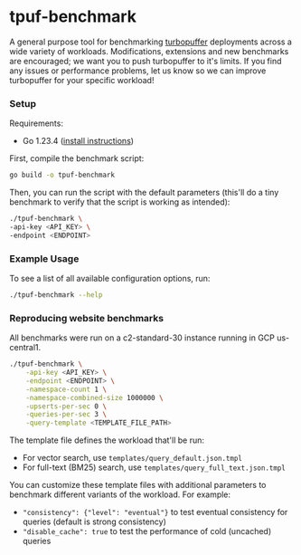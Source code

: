 # tpuf-benchmark

A general purpose tool for benchmarking [turbopuffer](https://turbopuffer.com) deployments across a wide variety of workloads. Modifications, extensions and new benchmarks are encouraged; we want you to push turbopuffer to it's limits. If you find any issues or performance problems, let us know so we can improve turbopuffer for your specific workload!

### Setup

Requirements:
- Go 1.23.4 ([install instructions](https://go.dev/doc/install))


First, compile the benchmark script:

```bash
go build -o tpuf-benchmark
```

Then, you can run the script with the default parameters (this'll do a tiny benchmark to verify that the script is working as intended):

```bash
./tpuf-benchmark \
-api-key <API_KEY> \
-endpoint <ENDPOINT>
```

### Example Usage

To see a list of all available configuration options, run:

```bash
./tpuf-benchmark --help
```

### Reproducing website benchmarks

All benchmarks were run on a c2-standard-30 instance running in GCP us-central1.

```bash
./tpuf-benchmark \
    -api-key <API_KEY> \
    -endpoint <ENDPOINT> \
    -namespace-count 1 \
    -namespace-combined-size 1000000 \
    -upserts-per-sec 0 \
    -queries-per-sec 3 \
    -query-template <TEMPLATE_FILE_PATH>
```

The template file defines the workload that'll be run:
- For vector search, use `templates/query_default.json.tmpl`
- For full-text (BM25) search, use `templates/query_full_text.json.tmpl`

You can customize these template files with additional parameters to benchmark
different variants of the workload. For example:
- `"consistency": {"level": "eventual"}` to test eventual consistency for queries (default is strong consistency)
- `"disable_cache": true` to test the performance of cold (uncached) queries
